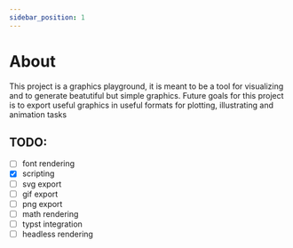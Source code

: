 ```yaml
---
sidebar_position: 1
---
```


# About

This project is a graphics playground, it is meant 
to be a tool for visualizing and to generate beatutiful
but simple graphics. Future goals for this project
is to export useful graphics in useful formats
for plotting, illustrating and animation tasks

## TODO:

- [ ] font rendering
- [x] scripting
- [ ] svg export
- [ ] gif export
- [ ] png export
- [ ] math rendering
- [ ] typst integration
- [ ] headless rendering
